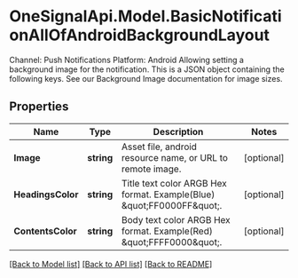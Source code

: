 # OneSignalApi.Model.BasicNotificationAllOfAndroidBackgroundLayout
Channel: Push Notifications Platform: Android Allowing setting a background image for the notification. This is a JSON object containing the following keys. See our Background Image documentation for image sizes. 

## Properties

Name | Type | Description | Notes
------------ | ------------- | ------------- | -------------
**Image** | **string** | Asset file, android resource name, or URL to remote image. | [optional] 
**HeadingsColor** | **string** | Title text color ARGB Hex format. Example(Blue) \&quot;FF0000FF\&quot;. | [optional] 
**ContentsColor** | **string** | Body text color ARGB Hex format. Example(Red) \&quot;FFFF0000\&quot;. | [optional] 

[[Back to Model list]](../README.md#documentation-for-models) [[Back to API list]](../README.md#documentation-for-api-endpoints) [[Back to README]](../README.md)

